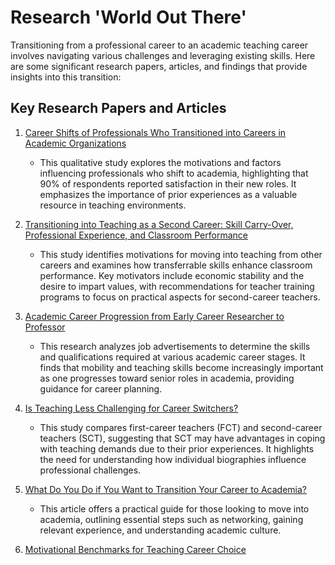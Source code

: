# Research 'World Out There'


Transitioning from a professional career to an academic teaching career involves navigating various challenges and leveraging existing skills. Here are some significant research papers, articles, and findings that provide insights into this transition:

## Key Research Papers and Articles

1. [Career Shifts of Professionals Who Transitioned into Careers in Academic Organizations](https://files.eric.ed.gov/fulltext/EJ1382948.pdf)
   - This qualitative study explores the motivations and factors influencing professionals who shift to academia, highlighting that 90% of respondents reported satisfaction in their new roles. It emphasizes the importance of prior experiences as a valuable resource in teaching environments.

2. [Transitioning into Teaching as a Second Career: Skill Carry-Over, Professional Experience, and Classroom Performance](https://files.eric.ed.gov/fulltext/EJ1276990.pdf)
   - This study identifies motivations for moving into teaching from other careers and examines how transferrable skills enhance classroom performance. Key motivators include economic stability and the desire to impart values, with recommendations for teacher training programs to focus on practical aspects for second-career teachers.

3. [Academic Career Progression from Early Career Researcher to Professor](https://www.tandfonline.com/doi/full/10.1080/03075079.2023.2167974)
   - This research analyzes job advertisements to determine the skills and qualifications required at various academic career stages. It finds that mobility and teaching skills become increasingly important as one progresses toward senior roles in academia, providing guidance for career planning.

4. [Is Teaching Less Challenging for Career Switchers?](https://www.frontiersin.org/journals/psychology/articles/10.3389/fpsyg.2019.03067/full)
   - This study compares first-career teachers (FCT) and second-career teachers (SCT), suggesting that SCT may have advantages in coping with teaching demands due to their prior experiences. It highlights the need for understanding how individual biographies influence professional challenges.

5. [What Do You Do if You Want to Transition Your Career to Academia?](https://www.linkedin.com/advice/3/what-do-you-want-transition-your-career-academia-o4lvc)
   - This article offers a practical guide for those looking to move into academia, outlining essential steps such as networking, gaining relevant experience, and understanding academic culture.

6. [Motivational Benchmarks for Teaching Career Choice](https://www.researchgate.net/publication/286870319_Motivational_Benchmarks_for_Teaching_Career_Choice)